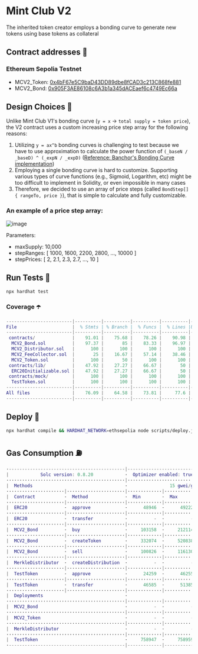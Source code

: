 # Mint Club V2
The inherited token creator employs a bonding curve to generate new tokens using base tokens as collateral

## Contract addresses 📜
### Ethereum Sepolia Testnet
- MCV2_Token: [0x4bF67e5C9baD43DD89dbe8fCAD3c213C868fe881](https://sepolia.etherscan.io/address/0x4bF67e5C9baD43DD89dbe8fCAD3c213C868fe881#code)
- MCV2_Bond: [0x905F3AE86108c6A3b1a345dACEaef6c4749Ec66a](https://sepolia.etherscan.io/address/0x905F3AE86108c6A3b1a345dACEaef6c4749Ec66a#code)

## Design Choices 📐
Unlike Mint Club V1's bonding curve (`y = x` -> `total supply = token price`), the V2 contract uses a custom increasing price step array for the following reasons:
1. Utilizing `y = ax^b` bonding curves is challenging to test because we have to use approximation to calculate the power function of `(_baseN / _baseD) ^ (_expN / _expD)` ([Reference: Banchor's Bonding Curve implementation](https://github.com/relevant-community/bonding-curve/blob/master/contracts/Power.sol))
2. Employing a single bonding curve is hard to customize. Supporting various types of curve functions (e.g., Sigmoid, Logarithm, etc) might be too difficult to implement in Solidity, or even impossible in many cases
3. Therefore, we decided to use an array of price steps (called `BondStep[] { rangeTo, price }`), that is simple to calculate and fully customizable.

### An example of a price step array:
![image](https://github.com/Steemhunt/mint.club-v2-contract/assets/1332279/d61607a2-39cc-433a-8cd2-3bbb627ab2aa)

Parameters:
- maxSupply: 10,000
- stepRanges: [ 1000, 1600, 2200, 2800, ..., 10000 ]
- stepPrices: [ 2, 2.1, 2.3, 2.7, ..., 10 ]

## Run Tests 🧪
```bash
npx hardhat test
```

### Coverage ☂️
```m
-------------------------|----------|----------|----------|----------|----------------|
File                     |  % Stmts | % Branch |  % Funcs |  % Lines |Uncovered Lines |
-------------------------|----------|----------|----------|----------|----------------|
 contracts/              |    91.01 |    75.68 |    78.26 |    90.98 |                |
  MCV2_Bond.sol          |    97.37 |       85 |    83.33 |    96.97 |    137,141,162 |
  MCV2_Distributor.sol   |      100 |      100 |      100 |      100 |                |
  MCV2_FeeCollector.sol  |       25 |    16.67 |    57.14 |    38.46 |... 35,37,47,55 |
  MCV2_Token.sol         |      100 |       50 |      100 |      100 |                |
 contracts/lib/          |    47.92 |    27.27 |    66.67 |       50 |                |
  ERC20Initializable.sol |    47.92 |    27.27 |    66.67 |       50 |... 297,298,299 |
 contracts/mock/         |      100 |      100 |      100 |      100 |                |
  TestToken.sol          |      100 |      100 |      100 |      100 |                |
-------------------------|----------|----------|----------|----------|----------------|
All files                |    76.09 |    64.58 |    73.81 |     77.6 |                |
-------------------------|----------|----------|----------|----------|----------------|
```

## Deploy 🚀
```bash
npx hardhat compile && HARDHAT_NETWORK=ethsepolia node scripts/deploy.js
```

## Gas Consumption ⛽️
```m
·--------------------------------------------|---------------------------|---------------|-----------------------------·
|            Solc version: 0.8.20            ·  Optimizer enabled: true  ·  Runs: 50000  ·  Block limit: 30000000 gas  │
·············································|···························|···············|······························
|  Methods                                   ·                15 gwei/gas                ·       1922.69 usd/eth       │
······················|······················|·············|·············|···············|···············|··············
|  Contract           ·  Method              ·  Min        ·  Max        ·  Avg          ·  # calls      ·  usd (avg)  │
······················|······················|·············|·············|···············|···············|··············
|  ERC20              ·  approve             ·      48946  ·      49222  ·        49190  ·           17  ·       1.42  │
······················|······················|·············|·············|···············|···············|··············
|  ERC20              ·  transfer            ·          -  ·          -  ·        32163  ·            1  ·       0.93  │
······················|······················|·············|·············|···············|···············|··············
|  MCV2_Bond          ·  buy                 ·     103158  ·     212114  ·       167351  ·           55  ·       4.83  │
······················|······················|·············|·············|···············|···············|··············
|  MCV2_Bond          ·  createToken         ·     332074  ·     520838  ·       517842  ·           63  ·      14.93  │
······················|······················|·············|·············|···············|···············|··············
|  MCV2_Bond          ·  sell                ·     100826  ·     116130  ·       107128  ·           17  ·       3.09  │
······················|······················|·············|·············|···············|···············|··············
|  MerkleDistributor  ·  createDistribution  ·          -  ·          -  ·        91594  ·            1  ·       2.64  │
······················|······················|·············|·············|···············|···············|··············
|  TestToken          ·  approve             ·      24259  ·      46255  ·        45747  ·           44  ·       1.32  │
······················|······················|·············|·············|···············|···············|··············
|  TestToken          ·  transfer            ·      46585  ·      51385  ·        50177  ·           44  ·       1.45  │
······················|······················|·············|·············|···············|···············|··············
|  Deployments                               ·                                           ·  % of limit   ·             │
·············································|·············|·············|···············|···············|··············
|  MCV2_Bond                                 ·          -  ·          -  ·      2548364  ·        8.5 %  ·      73.50  │
·············································|·············|·············|···············|···············|··············
|  MCV2_Token                                ·          -  ·          -  ·      1064865  ·        3.5 %  ·      30.71  │
·············································|·············|·············|···············|···············|··············
|  MerkleDistributor                         ·          -  ·          -  ·       952011  ·        3.2 %  ·      27.46  │
·············································|·············|·············|···············|···············|··············
|  TestToken                                 ·     758947  ·     758959  ·       758953  ·        2.5 %  ·      21.89  │
·--------------------------------------------|-------------|-------------|---------------|---------------|-------------·
```
